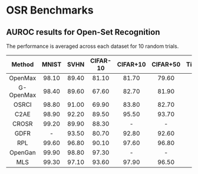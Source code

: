 # OSR Benchmarks

## AUROC results for Open-Set Recognition

The performance is averaged across each dataset for 10 random trials.

| Method            | MNIST     |SVHN           | CIFAR-10   |CIFAR+10      | CIFAR+50      |TinyImageNet   |
| :---------:       | :-------: |:---------:    |:---------: | :---------:  | :---------:   |:---------:    |
| OpenMax           | 98.10     |89.40          |81.10       | 81.70        | 79.60         |81.10          |
| G-OpenMax         | 98.40     |89.60          |67.60       | 82.70        | 81.90         |58.00          |
| OSRCI             | 98.80     |91.00          |69.90       | 83.80        | 82.70         |58.60          |
| C2AE              | 98.90     |92.20          |89.50       | 95.50        | 93.70         |74.80          |
| CROSR             | 99.20     |89.90          |88.30       | -            | -             |58.90          |
| GDFR              | -         |93.50          |80.70       | 92.80        | 92.60         |60.80          |
| RPL               | 99.60     |96.80          |90.10       | 97.60        | 96.80         |80.90          |
| OpenGan           | 99.90     |98.80          |97.30       | -            | -             |90.70          |
| MLS               | 99.30     |97.10          |93.60       | 97.90        | 96.50         |83.00          |